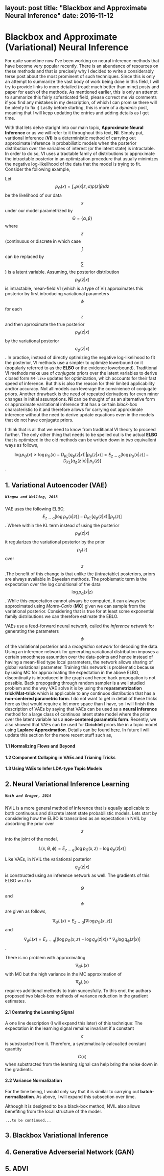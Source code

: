 layout: post
title: "Blackbox and Approximate Neural Inference"
date: 2016-11-12
---
# Blackbox and Approximate (Variational) Neural Inference 
For quite sometime now I've been working on neural inference methods that have become very popular recently. There is an abundance of resources on these methods and that is precisely why I decided to write a considerably terse post about the most prominent of such techniques. Since this is only an attempt to summarize the vast body of work being done in this field, I will try to provide links to more detailed (read: much better than mine) posts and paper for each of the methods. As mentioned earlier, this is only an attempt to summarize this fairly sofesticated field, please correct me via comments if you find any mistakes in my description, of which I can promise there will be plenty to fix :) Lastly before starting, this is more of a *dynamic* post, meaning that I will kepp updating the entries and adding details as I get time.

With that lets delve staright into our main topic, __Approximate Neural Inference__ or as we will refer to it throughout this text, __NI__. Simply put, varitional inference (__VI__) is a deterministic method of carrying out approximate inference in probabilistic models when the posterior distribution over the variables of interest (or the latent state) is intractable. In order to do so, VI uses a tractable family of distributions to approximate the intractable posterior in an optimization procedure that usually minimizes the negative log-likelihood of the data that the model is trying to fit. Consider the following example,

Let $$p_\Theta(x)=\int_zp(x|z,\alpha)p(z|\beta)dz$$ be the likelihood of our data $$x$$ under our model parametrized by $$\Theta=\{\alpha,\beta\}$$ where $$z$$ (continuous or discrete in which case $$\int$$ can be replaced by $$\sum$$) is a latent variable. Assuming, the posterior distribution $$p_\theta(z|x)$$ is intractable, mean-field VI (which is a type of VI) approximates this posterior by first introducing variational parameters $$\phi$$ for each $$z$$ and then aprroximate the true posterior $$p_\theta(z|x)$$ by the variational posterior $$q_\phi(z|x)$$. In practice, instead of directly optimizing the negative log-likelihood to fit the posterior, VI methods use a simpler to optimize lowerbound on it (popularly referred to as the __ELBO__ or the evidence lowerbound). Traditional VI methods make use of *conjugate* priors over the latent variables to derive closed form `EM-like` updates for optimization, which accounts for their fast speed of inference. But this is also the reason for their limited applicability and/or accuracy. Not all models can leverage the convinience of conjugate priors. Another drawback is the need of repeated derivations for even minor changes in initial assumptions. __NI__ can be thought of as an alternative form or approximate varitational inference that has a certain *black-box* characteristic to it and therefore allows for carrying out approximate inference without the need to derive update equations even in the models that do not have conjugate priors. 

I think that is all that we need to know from traditianal VI theory to proceed further. The only other thing that needs to be spelled out is the actual __ELBO__ that is optimized in the old methods can be written down in two equivallent ways as follows,

$$\log p_\Theta(x)\geq
\log p_\Theta(x)-D_{KL}[q_\phi(z|x)||p_\theta(z|x)]=
E_{z \sim q}[\log p_\alpha(x|z)]-D_{KL}[q_\phi(z|x)||p_\gamma(z)]$$.
## 1. Variational Autoencoder (VAE) 
##### `Kingma and Welling, 2013`

VAE uses the following ELBO, $$E_{z \sim q}[\log p_\alpha(x|z)]-D_{KL}[q_\phi(z|x)||p_\gamma(z)]$$. Where within the KL term instead of using the posterior $$p_\theta(z|x)$$ it regularizes the variational posterior by the prior $$p_\gamma(z)$$ over $$z$$.The benefit of this change is that unlike the (intractable) posteriors, priors are always available in Bayesian methods. The problematic term is the expectation over the log conditional of the data $$\log p_\alpha(x|z)$$. While this expectation cannot always be computed, it can always be approximated using *Monte-Carlo* (__MC__) given we can sample from the variational posterior. Considering that is true for at least some exponential family distributions we can therefore estimate the EBLO.

VAEs use a feed-forward neural network, called the *inference network* for generating the parameters $$\phi$$ of the variational posterior and a *recognition network* for decoding the data. Using an inference network for generating variational distribution imposes a certain smoothness assumtion over the data-points and hence instead of having a mean-filed type local parameters, the network allows sharing of global variational parameter. Training this network is problematic because by using MC for approximating the expectation in the above ELBO, discontinuity is introduced in the graph and hence back propogation is not possible. Back propogating through random sampler is a well studied problem and the way VAE solve it is by using the __reparametrization trick__/__Mat-trick__ which is applicable to any continuos distribution that has a __non-centered parametric form__. I do not want to get in detail of these tricks here as that would require a lot more space than I have, so I will finish this description of VAEs by saying that VAEs can be used as a __neural inference__ method for a large class of continuos latent state model where the prior over the latent variable has a __non-centered parametric form__. Recently, we also showed that VAEs can be used for __Dirichlet__ priors like in a topic model using __Laplace Approximation__. Details can be found [here](http://openreview.net/forum?id=BybtVK9lg). In future I will update this section for the more recent stuff such as,
#### 1.1 Normalizing Flows and Beyond
#### 1.2 Component Collaping in VAEs and Trianing Tricks
#### 1.3 Using VAEs to Infer LDA-type Topic Models

## 2. Neural Variational Inference Learning 
##### `Mnih and Gregor, 2014`
NVIL is a more general method of inference that is equally applicable to both continuous and discrete latent state probabilistic models. Lets start by considering how the ELBO is transcribed as an expectation in NVIL by absorbing the prior over $$z$$ into the joint of the model,

$$L(x,\Theta,\phi)=E_{z \sim q}[\log p_\Theta(x, z) - \log q_\phi(z|x)]$$

Like VAEs, in NVIL the variational posterior $$q_\phi(z|x)$$ is constructed using an inference network as well. The gradients of this ELBO *w.r.t* to $$\Theta$$ and $$\phi$$ are given as follows,

$$\nabla_\Theta L(x) = E_{z \sim q}[\nabla \log p_\Theta(x, z)]$$ and 

$$\nabla_\phi L(x) = E_{z\sim q}[(\log p_\Theta(x, z) - \log q_\phi(z|x))* \nabla_\phi \log q_\phi(z|x)]$$.

There is no problem with approximating $$\nabla_\Theta L(x)$$ with MC but the high variance in the MC approximation of $$\nabla_\phi L(x)$$ requires additional methods to train succesfully. To this end, the authors proposed two black-box methods of variance reduction in the gradient estimates. 

#### 2.1 Centering the Learning Signal
A one line description (I will expand this later) of this technique: The expectation in the learning signal remains invariant if a constant $$c$$ is substracted from it. Therefore, a systematically calcualted constant quantity $$C(x)$$ when substracted from the learning signal can help bring the noise down in the gradients. 
#### 2.2 Variance Normalization
For the time being, I would only say that it is similar to carrying out __batch-normalization__. As above, I will expand this subsection over time.

Although it is designed to be a black-box method, NVIL also allows benefiting from the local structure of the model.

`...to be continued...`
## 3. Blackbox Variational Inference

## 4. Generative Adverserial Network (GAN)

## 5. ADVI
